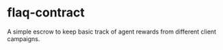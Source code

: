# flaq-contract
A simple escrow to keep basic track of agent rewards from different client campaigns. 
